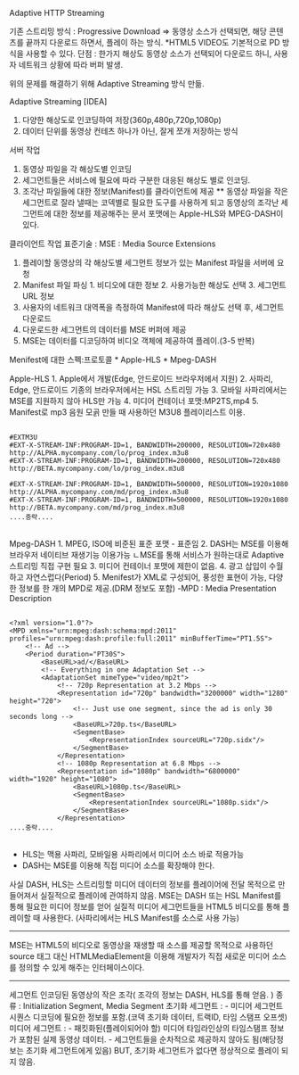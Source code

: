 Adaptive HTTP Streaming

기존 스트리밍 방식 : Progressive Download => 동영상 소스가 선택되면, 해당 콘텐츠를 끝까지 다운로드 하면서, 플레이 하는 방식.
*HTML5 VIDEO도 기본적으로 PD 방식을 사용할 수 있다.
단점 : 
    한가지 해상도 동영상 소스가 선택되어 다운로드 하니, 사용자 네트워크 상황에 따라 버퍼 발생.

위의 문제를 해결하기 위해 Adaptive Streaming 방식 만듦.

Adaptive Streaming [IDEA]
1. 다양한 해상도로 인코딩하여 저장(360p,480p,720p,1080p)
2. 데이터 단위를 동영상 컨테츠 하나가 아닌, 잘게 쪼개 저장하는 방식

서버 작업
1. 동영상 파일을 각 해상도별 인코딩
2. 세그먼트들은 서비스에 필요에 따라 구분한 대응된 해상도 별로 인코딩.
3. 조각난 파일들에 대한 정보(Manifest)를 클라이언트에 제공
** 동영상 파일을 작은 세그먼트로 잘라 낼때는 코덱별로 필요한 도구를 사용하게 되고 동영상의 조각난 세그먼트에 대한 정보를 제공해주는 문서 포맷에는 Apple-HLS와 MPEG-DASH이 있다.

클라이언트 작업
표준기술 : MSE : Media Source Extensions
1. 플레이할 동영상의 각 해상도별 세그먼트 정보가 있는 Manifest 파일을 서버에 요청
2.  Manifest 파일 파싱
        1. 비디오에 대한 정보
        2. 사용가능한 해상도 선택
        3. 세그먼트 URL 정보
3. 사용자의 네트워크 대역폭을 측정하여 Manifest에 따라 해상도 선택 후, 세그먼트 다운로드
4. 다운로드한 세그먼트의 데이터를 MSE 버퍼에 제공
5. MSE는 데이터를 디코딩하여 비디오 객체에 제공하여 플레이.(3-5 반복)

Menifest에 대한 스펙:프로토콜
    * Apple-HLS
    * Mpeg-DASH

Apple-HLS
    1. Apple에서 개발(Edge, 안드로이드 브라우저에서 지원)
    2. 사파리, Edge, 안드로이드 기종의 브라우저에서는 HSL 스트리밍 가능
    3. 모바일 사파리에서는 MSE를 지원하지 않아 HLS만 가능
    4. 미디어 컨테이너 포맷:MP2TS,mp4
    5. Manifest로 mp3 음원 모곩 만들 때 사용하던 M3U8 플레이리스트 이용.
##
    #EXTM3U
    #EXT-X-STREAM-INF:PROGRAM-ID=1, BANDWIDTH=200000, RESOLUTION=720x480
    http://ALPHA.mycompany.com/lo/prog_index.m3u8
    #EXT-X-STREAM-INF:PROGRAM-ID=1, BANDWIDTH=200000, RESOLUTION=720x480
    http://BETA.mycompany.com/lo/prog_index.m3u8

    #EXT-X-STREAM-INF:PROGRAM-ID=1, BANDWIDTH=500000, RESOLUTION=1920x1080
    http://ALPHA.mycompany.com/md/prog_index.m3u8
    #EXT-X-STREAM-INF:PROGRAM-ID=1, BANDWIDTH=500000, RESOLUTION=1920x1080
    http://BETA.mycompany.com/md/prog_index.m3u8
    ....중략....
##


Mpeg-DASH
    1. MPEG, ISO에 비준된 표준 포맷 - 표준임
    2. DASH는 MSE를 이용해 브라우저 네이티브 재생기능 이용가능
        ㄴMSE를 통해 서비스가 원하는대로 Adaptive 스트리밍 직접 구현 필요
    3. 미디어 컨테이너 포맷에 제한이 없음.
    4. 광고 삽입이 수월하고 자연스럽다(Period)
    5. Menifest가 XML로 구성되어, 풍성한 표현이 가능, 다양한 정보를 한 개의 MPD로 제공.(DRM 정보도 포함) -MPD : Media Presentation Description

##
    <?xml version="1.0"?>
    <MPD xmlns="urn:mpeg:dash:schema:mpd:2011" profiles="urn:mpeg:dash:profile:full:2011" minBufferTime="PT1.5S">
        <!-- Ad -->
        <Period duration="PT30S">
            <BaseURL>ad/</BaseURL>
            <!-- Everything in one Adaptation Set -->
            <AdaptationSet mimeType="video/mp2t">
                <!-- 720p Representation at 3.2 Mbps -->
                <Representation id="720p" bandwidth="3200000" width="1280" height="720">
                    <!-- Just use one segment, since the ad is only 30 seconds long -->
                    <BaseURL>720p.ts</BaseURL>
                    <SegmentBase>
                        <RepresentationIndex sourceURL="720p.sidx"/>
                    </SegmentBase>
                </Representation>
                <!-- 1080p Representation at 6.8 Mbps -->
                <Representation id="1080p" bandwidth="6800000" width="1920" height="1080">
                    <BaseURL>1080p.ts</BaseURL>
                    <SegmentBase>
                        <RepresentationIndex sourceURL="1080p.sidx"/>
                    </SegmentBase>
                </Representation>
    ....중략....
##

* HLS는 맥용 사파리, 모바일용 사파리에서 미디어 소스 바로 적용가능
* DASH는 MSE를 이용해 직접 미디어 소스를 확장해야 한다.

사실 DASH, HLS는 스트리밍할 미디어 데이터의 정보를 플레이어에 전달 목적으로 만들어져서 실질적으로 플레이에 관여하지 않음.
MSE는 DASH 또는 HSL Manifest를 통해 필요한 미디어 정보를 얻어 실질적 미디어 세그먼트들을 HTML5 비디오를 통해 플레이할 때 사용한다.
(사파리에서는 HLS Manifest를 소스로 사용 가능)

********************************************************
 MSE는 HTML5의 비디오로 동영상을 재생할 때 소스를 제공할 목적으로 사용하던 source 태그 대신 HTMLMediaElement을 이용해 개발자가 직접 새로운 미디어 소스를 정의할 수 있게 해주는 인터페이스이다.
 ********************************************************

 세그먼트
    인코딩된 동영상의 작은 조각( 조각의 정보는 DASH, HLS를 통해 얻음. )
    종류 : Initialization Segment, Media Segment
    초기화 세그먼트 : 
        - 미디어 세그먼트 시퀀스 디코딩에 필요한 정보를 포함.(코덱 초기화 데이터, 트랙ID, 타임 스탬프 오프셋)
    미디어 세그먼트 : 
        - 패킷화된(플레이되어야 할) 미디어 타임라인상의 타임스탬프 정보가 포함된 실제 동영상 데이터.
        - 세그먼트들을 순차적으로 제공하지 않아도 됨(해당정보는 초기화 세그먼트에게 있음) BUT, 초기화 세그먼트가 없다면 정상적으로 플레이 되지 않음.

    